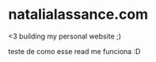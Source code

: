 natalialassance.com
===================

&lt;3 building my personal website ;)

teste de como esse read me funciona :D
